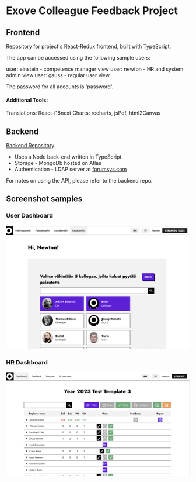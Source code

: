 # Exove Colleague Feedback Project

## Frontend

Repository for project's React-Redux frontend, built with TypeScript.

The app can be accessed using the following sample users:

user: einstein  - competence manager view
user: newton - HR and system admin view
user: gauss - regular user view

The password for all accounts is 'password'. 

#### Additional Tools:

Translations: React-i18next
Charts: recharts, jsPdf, html2Canvas


## Backend

<a href="https://github.com/Jessemwangi/Exove">Backend Repository</a>
* Uses a Node back-end written in TypeScript.
* Storage - MongoDb hosted on Atlas
* Authentication - LDAP server at  <a href="https://www.forumsys.com/2022/05/10/online-ldap-test-server/">forumsys.com</a> 

For notes on using the API, please refer to the backend repo.

## Screenshot samples

### User Dashboard
![screenshot](https://github.com/andorjamb/exove_colleaguefeedback_client/blob/bb38203b2816d84d9fb32927047bef9a546b848b/screenshot_userDashboard.png)

### HR Dashboard
![screenshot](https://github.com/andorjamb/exove_colleaguefeedback_client/blob/bb38203b2816d84d9fb32927047bef9a546b848b/screenshot_HRDashboard.png)


